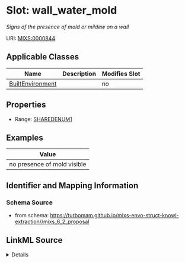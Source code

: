 # Slot: wall_water_mold


_Signs of the presence of mold or mildew on a wall_



URI: [MIXS:0000844](https://w3id.org/mixs/0000844)



<!-- no inheritance hierarchy -->




## Applicable Classes

| Name | Description | Modifies Slot |
| --- | --- | --- |
[BuiltEnvironment](BuiltEnvironment.md) |  |  no  |







## Properties

* Range: [SHAREDENUM1](SHAREDENUM1.md)






## Examples

| Value |
| --- |
| no presence of mold visible |

## Identifier and Mapping Information







### Schema Source


* from schema: https://turbomam.github.io/mixs-envo-struct-knowl-extraction//mixs_6_2_proposal




## LinkML Source

<details>
```yaml
name: wall_water_mold
description: Signs of the presence of mold or mildew on a wall
title: wall signs of water/mold
notes:
- wall
examples:
- value: no presence of mold visible
from_schema: https://turbomam.github.io/mixs-envo-struct-knowl-extraction//mixs_6_2_proposal
rank: 1000
slot_uri: MIXS:0000844
multivalued: false
alias: wall_water_mold
domain_of:
- BuiltEnvironment
range: SHARED_ENUM_1
required: false
recommended: false

```
</details>